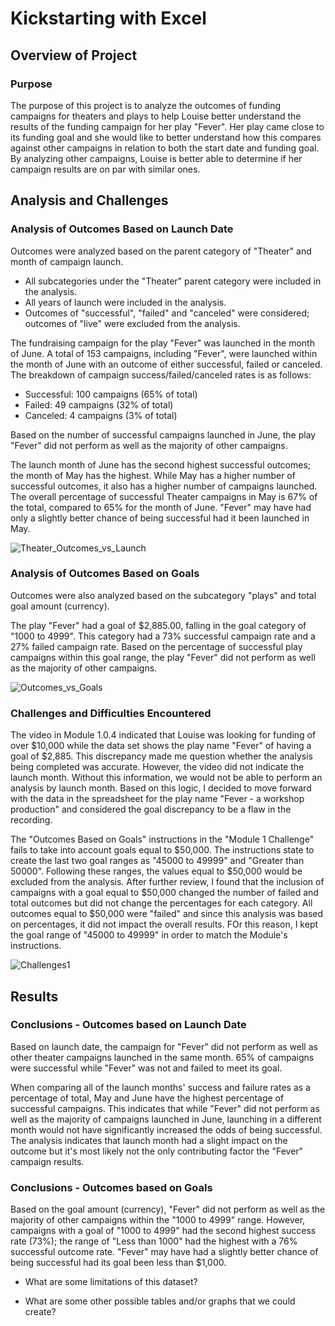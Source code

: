 # Kickstarting with Excel

## Overview of Project

### Purpose
The purpose of this project is to analyze the outcomes of funding campaigns for theaters and plays to help Louise better understand the results of the funding campaign for her play "Fever". Her play came close to its funding goal and she would like to better understand how this compares against other campaigns in relation to both the start date and funding goal. By analyzing other campaigns, Louise is better able to determine if her campaign results are on par with similar ones.

## Analysis and Challenges

### Analysis of Outcomes Based on Launch Date
Outcomes were analyzed based on the parent category of "Theater" and month of campaign launch. 
 - All subcategories under the "Theater" parent category were included in the analysis. 
 - All years of launch were included in the analysis. 
 - Outcomes of "successful", "failed" and "canceled" were considered; outcomes of "live" were excluded from the analysis.

The fundraising campaign for the play "Fever" was launched in the month of June. A total of 153 campaigns, including "Fever", were launched within the month of June with an outcome of either successful, failed or canceled. The breakdown of campaign success/failed/canceled rates is as follows:
 - Successful:  100 campaigns (65% of total)
 - Failed:  49 campaigns (32% of total)
 - Canceled:  4 campaigns (3% of total)

Based on the number of successful campaigns launched in June, the play "Fever" did not perform as well as the majority of other campaigns.

The launch month of June has the second highest successful outcomes; the month of May has the highest. While May has a higher number of successful outcomes, it also has a higher number of campaigns launched. The overall percentage of successful Theater campaigns in May is 67% of the total, compared to 65% for the month of June. "Fever" may have had only a slightly better chance of being successful had it been launched in May.

![Theater_Outcomes_vs_Launch](https://user-images.githubusercontent.com/93630042/141681124-81354d5d-fa60-4bb5-ab3d-65c6824d9eb2.png)

### Analysis of Outcomes Based on Goals
Outcomes were also analyzed based on the subcategory "plays" and total goal amount (currency).

The play "Fever" had a goal of $2,885.00, falling in the goal category of "1000 to 4999". This category had a 73% successful campaign rate and a 27% failed campaign rate. Based on the percentage of successful play campaigns within this goal range, the play "Fever" did not perform as well as the majority of other campaigns. 


![Outcomes_vs_Goals](https://user-images.githubusercontent.com/93630042/141682483-4367131c-5fb8-4e65-bdba-2443b11f9a5c.png)

### Challenges and Difficulties Encountered
The video in Module 1.0.4 indicated that Louise was looking for funding of over $10,000 while the data set shows the play name "Fever" of having a goal of $2,885. This discrepancy made me question whether the analysis being completed was accurate. However, the video did not indicate the launch month. Without this information, we would not be able to perform an analysis by launch month. Based on this logic, I decided to move forward with the data in the spreadsheet for the play name "Fever - a workshop production" and considered the goal discrepancy to be a flaw in the recording.

The "Outcomes Based on Goals" instructions in the "Module 1 Challenge" fails to take into account goals equal to $50,000. The instructions state to create the last two goal ranges as "45000 to 49999" and "Greater than 50000". Following these ranges, the values equal to $50,000 would be excluded from the analysis. After further review, I found that the inclusion of campaigns with a goal equal to $50,000 changed the number of failed and total outcomes but did not change the percentages for each category. All outcomes equal to $50,000 were "failed" and since this analysis was based on percentages, it did not impact the overall results. FOr this reason, I kept the goal range of "45000 to 49999" in order to match the Module's instructions.

![Challenges1](https://user-images.githubusercontent.com/93630042/141683548-8f810b9f-e644-4751-8681-864db0c741a2.png)

## Results

### Conclusions - Outcomes based on Launch Date
Based on launch date, the campaign for "Fever" did not perform as well as other theater campaigns launched in the same month. 65% of campaigns were successful while "Fever" was not and failed to meet its goal.

When comparing all of the launch months' success and failure rates as a percentage of total, May and June have the highest percentage of successful campaigns. This indicates that while "Fever" did not perform as well as the majority of campaigns launched in June, launching in a different month would not have significantly increased the odds of being successful. The analysis indicates that launch month had a slight impact on the outcome but it's most likely not the only contributing factor the "Fever" campaign results. 

### Conclusions - Outcomes based on Goals
Based on the goal amount (currency), "Fever" did not perform as well as the majority of other campaigns within the "1000 to 4999" range. However, campaigns with a goal of "1000 to 4999" had the second highest success rate (73%); the range of "Less than 1000" had the highest with a 76% successful outcome rate. "Fever" may have had a slightly better chance of being successful had its goal been less than $1,000. 

- What are some limitations of this dataset?

- What are some other possible tables and/or graphs that we could create?
